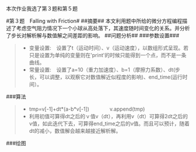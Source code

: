 本次作业我选了第３题和第５题

#第３题　Falling with Friction#
##摘要##
  本文利用题中所给的微分方程编程描述了考虑空气阻力情况下一个小球从高处落下，其速度随时间变化的关系。并分析了步长对解析解与数值解之间差距的影响。
##问题分析##
###参数设置###
>- 变量设置:　设置了t（运动时间）、v（运动速度），以数组形式呈现。若只是设置为单纯的变量则在'print'的时候只能得到一个点，而不是一条曲线。
>- 常量设置:　设置了a=10（重力加速度）、b=1（摩擦力系数）、dt(步长，可以调整，以观察它对数值解近似程度的影响)、end_time(运行时间）。

###算法
>- tmp=v[-1]+dt*(a-b*v[-1])　　　　v.append(tmp)　　　　　　　　　　　　　　　　　　　　　　　　　　　　　　　　　　　　　　　　
>- 利用初值可算得dt之后的ｖ值v（dt），再利用v（dt）可算得2dt之后的v值，如此迭代下去，可算得end_time之后的v值。而且可以预计，随着dt的减小，数值解会越来越接近解析解。


###绘图




